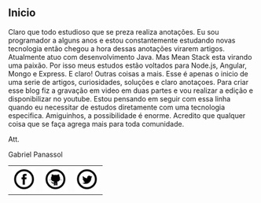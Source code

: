## Inicio

Claro que todo estudioso que se preza realiza anotações. Eu sou programador a alguns anos e estou constantemente estudando novas tecnologia então chegou a hora dessas anotações virarem artigos. Atualmente atuo com desenvolvimento Java. Mas Mean Stack esta virando uma paixão. Por isso meus estudos estão voltados para Node.js, Angular, Mongo e Express. E claro! Outras coisas a mais.
Esse é apenas o inicio de uma serie de artigos, curiosidades, soluções e claro anotaçoes.
Para criar esse blog fiz a gravação em video em duas partes e vou realizar a edição e disponibilizar no youtube. Estou pensando em seguir com essa linha quando eu necessitar de estudos diretamente com uma tecnologia especifica.
Amiguinhos, a possibilidade é enorme. Acredito que qualquer coisa que se faça agrega mais para toda comunidade.

Att.

Gabriel Panassol

<table width="100%" align="center">
	<tr>
		<td align="center"><a target="_blank" href="https://www.facebook.com/gabriel.panassoldafonseca"><img src="/assets/network/fc.png" width="50" height="50"/></a></td>
		<td align="center"><a target="_blank" href="https://github.com/gpanassol/"><img src="/assets/network/octocat.gif" width="50" height="50"/></a></td>
		<td align="center"><a target="_blank" href="https://twitter.com/gabrielpanassol"><img src="/assets/network/twitter.png" width="50" height="50"/></a></td>
	</tr>
</table>